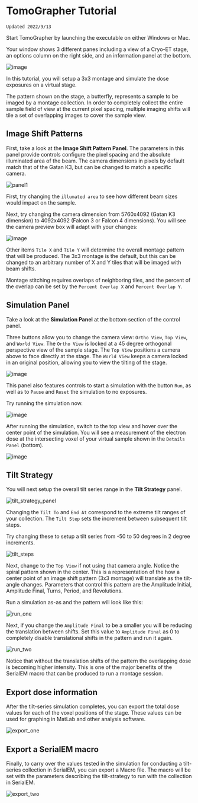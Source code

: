 # TomoGrapher Tutorial
```
Updated 2022/9/13
```

Start TomoGrapher by launching the executable on either Windows or Mac.  

Your window shows 3 different panes including a view of a Cryo-ET stage, an options column on the right side, and an information panel at the bottom.

![image](docs/tutorial/main_window.png)

In this tutorial, you will setup a 3x3 montage and simulate the dose exposures on a virtual stage.

The pattern shown on the stage, a butterfly, represents a sample to be imaged by a montage collection.  In order to completely collect the entire sample field of view at the current pixel spacing, multiple imaging shifts will tile a set of overlapping images to cover the sample view.

## Image Shift Patterns

First, take a look at the **Image Shift Pattern Panel**. The parameters in this panel provide controls configure the pixel spacing and the absolute illuminated area of the beam.  The camera dimensions in pixels by default match that of the Gatan K3, but can be changed to match a specific camera.  

![panel1](docs/tutorial/image_shift_panel.png)

First, try changing the `illumated area` to see how different beam sizes would impact on the sample.

Next, try changing the camera dimension from 5760x4092 (Gatan K3 dimension) to 4092x4092 (Falcon 3 or Falcon 4 dimensions). You will see the camera preview box will adapt with your changes:

![image](docs/tutorial/changing_box.gif)

Other items `Tile X` and `Tile Y` will determine the overall montage pattern that will be produced.  The 3x3 montage is the default, but this can be changed to an arbitrary number of X and Y tiles that will be imaged with beam shifts.  

Montage stitching requires overlaps of neighboring tiles, and the percent of the overlap can be set by the `Percent Overlap X` and `Percent Overlap Y`.

## Simulation Panel

Take a look at the  **Simulation Panel** at the bottom section of the control panel.  

Three buttons allow you to change the camera view: `Ortho View`, `Top View`, and `World View`.  The `Ortho View` is locked at a 45 degree orthogonal perspective view of the sample stage.  The `Top View` positions a camera above to face directly at the stage.  The `World View` keeps a camera locked in an original position, allowing you to view the tilting of the stage.

![image](docs/tutorial/changing_cameras.gif)

This panel also features controls to start a simulation with the button `Run`, as well as to `Pause` and `Reset` the simulation to no exposures.

Try running the simulation now.

![image](docs/tutorial/simulation_run.gif)

After running the simulation, switch to the top view and hover over the center point of the simulation.  You will see a measurement of the electron dose at the intersecting voxel of your virtual sample shown in the `Details Panel` (bottom).

![image](docs/tutorial/details_panel.png)

## Tilt Strategy

You will next setup the overall tilt series range in the **Tilt Strategy** panel.

![tilt_strategy_panel](docs/tutorial/tilt_strategy_panel.png)

Changing the `Tilt To` and `End At` correspond to the extreme tilt ranges of your collection.  The `Tilt Step` sets the increment between subsequent tilt steps.

Try changing these to setup a tilt series from -50 to 50 degrees in 2 degree increments.

![tilt_steps](docs/tutorial/tilt_steps.png)

Next, change to the `Top View` if not using that camera angle. Notice the spiral pattern shown in the center.  This is a representation of the how a center point of an image shift pattern (3x3 montage) will translate as the tilt-angle changes. Parameters that control this pattern are the Amplitude Initial, Amplitude Final, Turns, Period, and Revolutions.  

Run a simulation as-as and the pattern will look like this:

![run_one](docs/tutorial/run_50_with_shifts.png)

Next, if you change the `Amplitude Final` to be a smaller you will be reducing the translation between shifts.  Set this value to `Amplitude Final` as 0 to completely disable translational shifts in the pattern and run it again.

![run_two](docs/tutorial/run_50_without_shifts.png)

Notice that without the translation shifts of the pattern the overlapping dose is becoming higher intensity.  This is one of the major benefits of the SerialEM macro that can be produced to run a montage session.

## Export dose information
After the tilt-series simulation completes, you can export the total dose values for each of the voxel positions of the stage.  These values can be used for graphing in MatLab and other analysis software.

![export_one](docs/tutorial/export_1.png)

## Export a SerialEM macro

Finally, to carry over the values tested in the simulation for conducting a tilt-series collection in SerialEM, you can export a Macro file.  The macro will be set with the parameters describing the tilt-strategy to run with the collection in SerialEM.

![export_two](docs/tutorial/export_2.png)